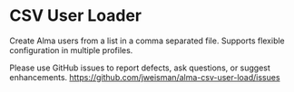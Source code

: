 # CSV User Loader

Create Alma users from a list in a comma separated file. Supports flexible configuration in multiple profiles.

Please use GitHub issues to report defects, ask questions, or suggest enhancements.
https://github.com/jweisman/alma-csv-user-load/issues
